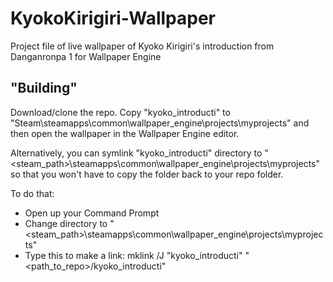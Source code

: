 # KyokoKirigiri-Wallpaper
 Project file of live wallpaper of Kyoko Kirigiri's introduction from Danganronpa 1 for Wallpaper Engine

## "Building"
Download/clone the repo. Copy "kyoko_introducti" to "Steam\steamapps\common\wallpaper_engine\projects\myprojects\" and then open the wallpaper in the Wallpaper Engine editor.

Alternatively, you can symlink "kyoko_introducti" directory to "<steam_path>\steamapps\common\wallpaper_engine\projects\myprojects\" so that you won't have to copy the folder back to your repo folder.

To do that:
* Open up your Command Prompt
* Change directory to "<steam_path>\steamapps\common\wallpaper_engine\projects\myprojects\"
* Type this to make a link: mklink /J "kyoko_introducti" "<path_to_repo>/kyoko_introducti"
